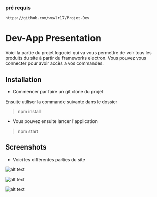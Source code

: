 ### pré requis

`https://github.com/wewlr17/Projet-Dev`

# Dev-App Presentation 

Voici la partie du projet logociel qui va vous permettre de voir tous les produits du site à partir du frameworks electron.
Vous pouvez vous connecter pour avoir accès a vos commandes.

## Installation

* Commencer par faire un git clone du projet

Ensuite utiliser la commande suivante dans le dossier 

> npm install

* Vous pouvez ensuite lancer l'application

> npm start


## Screenshots

* Voici les différentes parties du site

![alt text](https://github.com/wewlr17/Dev-App/blob/master/screen/accueil.png "Image accueil")

![alt text](https://github.com/wewlr17/Dev-App/blob/master/screen/listproducts.png "Image list produits")

![alt text](https://github.com/wewlr17/Dev-App/blob/master/screen/command.png "Image command")



